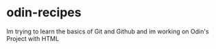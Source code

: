 # odin-recipes
Im trying to learn the basics of Git and Github and im working on Odin's Project with HTML